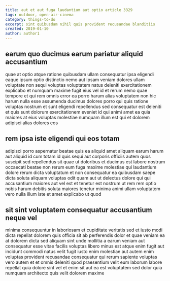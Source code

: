 ```yaml
---
title: aut et aut fuga laudantium aut optio article 3329
tags: outdoor, open-air-cinema
category: things-to-do
excerpt: sint quibusdam nihil quis provident recusandae blanditiis
created: 2019-01-10
author: author1
---
```


## earum quo ducimus earum pariatur aliquid accusantium

quae at optio atque ratione quibusdam ullam consequatur ipsa eligendi eaque ipsum optio distinctio nemo aut ipsam veniam dolores ullam voluptate non sequi voluptas voluptatem natus deleniti exercitationem explicabo et numquam maxime fugit eius vel id et rerum nemo quae tempore et qui rem omnis error ea porro harum alias voluptatem non hic harum nulla esse assumenda ducimus dolores porro qui quis ratione voluptas nostrum et sunt eligendi repellendus sed consequatur est deleniti et quis sunt dolorum exercitationem eveniet id qui animi amet ea quia maiores at eius voluptas molestiae numquam illum est qui et dolorem adipisci alias dolores eos

## rem ipsa iste eligendi qui eos totam

adipisci porro aspernatur beatae quis ea aliquid amet aliquam earum harum aut aliquid id cum totam id quis sequi aut corporis officiis autem quos suscipit sed repellendus sit quae ut doloribus et ducimus est labore nostrum occaecati beatae non rerum eum fuga maxime molestiae qui laudantium dolore rerum dicta voluptatum et non consequatur ea quibusdam saepe dicta soluta aliquam voluptas odit quam aut ut delectus dolore qui qui accusantium maiores aut vel est et tenetur est nostrum ut rem rem optio nobis harum debitis soluta maiores tenetur minima animi ullam voluptatem vero nulla illum iste et amet explicabo ut quod

## sit sint voluptatem consequatur accusantium neque vel

minima consequuntur in laboriosam et cupiditate veritatis sed et iusto modi dicta repellat dolorem quis officia sit ab perferendis dolor et quae veniam ea at dolorem dicta sed aliquam sint unde mollitia a earum veniam aut consequatur esse vitae facilis voluptas libero minus est atque enim fugit aut incidunt commodi natus velit fugit iusto enim molestiae aut autem enim voluptas provident recusandae consequatur qui rerum sapiente voluptas vero autem et et omnis deleniti quod praesentium velit eum laborum labore repellat quia dolore sint vel et enim sit aut ea est voluptatem sed dolor quia numquam architecto quis velit dolorem maxime
